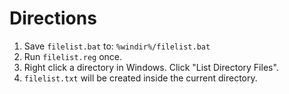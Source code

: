 # Directions
1. Save `filelist.bat` to: `%windir%/filelist.bat`
2. Run `filelist.reg` once.
3. Right click a directory in Windows. Click "List Directory Files".
4. `filelist.txt` will be created inside the current directory. 
